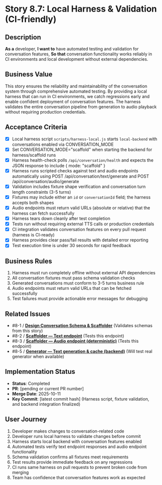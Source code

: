 # Story 8.7: Local Harness & Validation (CI-friendly)

## Description

**As a** developer,
**I want to** have automated testing and validation for conversation features,
**So that** conversation functionality works reliably in CI environments and local development without external dependencies.

## Business Value

This story ensures the reliability and maintainability of the conversation system through comprehensive automated testing. By providing a local harness that can run in CI environments, we catch regressions early and enable confident deployment of conversation features. The harness validates the entire conversation pipeline from generation to audio playback without requiring production credentials.

## Acceptance Criteria

- [x] Local harness script `scripts/harness-local.js` starts `local-backend` with conversations enabled via CONVERSATION_MODE
- [x] Set CONVERSATION_MODE="scaffold" when starting the backend for harness/scaffold runs
- [x] Harness health-check polls `/api/conversation/health` and expects the JSON response to include { mode: "scaffold" }
- [x] Harness runs scripted checks against text and audio endpoints automatically using POST /api/conversation/text/generate and POST /api/conversation/audio/generate
- [x] Validation includes fixture shape verification and conversation turn length constraints (3-5 turns)
- [x] Fixtures may include either an `id` or `conversationId` field; the harness accepts both shapes
- [x] Audio endpoints must return valid URLs (absolute or relative) that the harness can fetch successfully
- [x] Harness tears down cleanly after test completion
- [x] Tests run without requiring external TTS calls or production credentials
- [x] CI integration validates conversation features on every pull request (harness is CI-ready)
- [x] Harness provides clear pass/fail results with detailed error reporting
- [x] Test execution time is under 30 seconds for rapid feedback

## Business Rules

1. Harness must run completely offline without external API dependencies
2. All conversation fixtures must pass schema validation checks
3. Generated conversations must conform to 3-5 turns business rule
4. Audio endpoints must return valid URLs that can be fetched successfully
5. Test failures must provide actionable error messages for debugging

## Related Issues

- #8-1 / [**Design Conversation Schema & Scaffolder**](./story-8-1-design-schema-and-scaffolder.md) (Validates schemas from this story)
- #8-2 / [**Scaffolder — Text endpoint**](./story-8-2-scaffolder-text-endpoint.md) (Tests this endpoint)
- #8-3 / [**Scaffolder — Audio endpoint (deterministic)**](./story-8-3-scaffolder-audio-endpoint.md) (Tests this endpoint)
- #8-5 / [**Generator — Text generation & cache (backend)**](./story-8-5-generator-text-cache.md) (Will test real generator when available)

## Implementation Status

- **Status**: Completed
- **PR**: [pending or current PR number]
- **Merge Date**: 2025-10-11
- **Key Commit**: [latest commit hash] (Harness script, fixture validation, and backend integration finalized)

## User Journey

1. Developer makes changes to conversation-related code
2. Developer runs local harness to validate changes before commit
3. Harness starts local backend with conversation features enabled
4. Automated tests verify text endpoint responses and audio endpoint functionality
5. Schema validation confirms all fixtures meet requirements
6. Test results provide immediate feedback on any regressions
7. CI runs same harness on pull requests to prevent broken code from merging
8. Team has confidence that conversation features work as expected
